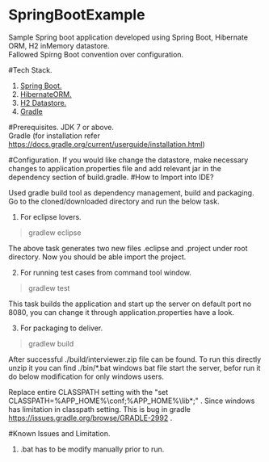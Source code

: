 # SpringBootExample
Sample Spring boot application developed using Spring Boot, Hibernate ORM, H2 inMemory datastore.<br/>
Fallowed Spirng Boot convention over configuration.

#Tech Stack.
  1. <a href="http://projects.spring.io/spring-boot/">Spring Boot.</a>
  2. <a href="http://hibernate.org/orm/" >HibernateORM. </a>
  3. <a href="http://www.h2database.com/html/main.html">H2 Datastore.</a>
  4. <a href="https://gradle.org/">Gradle</a>

#Prerequisites.
 JDK 7 or above. <br/>
 Gradle (for installation refer https://docs.gradle.org/current/userguide/installation.html)  

#Configuration.
 If you would like change the datastore, make necessary changes to application.properties file and add relevant jar in 
 the dependency section of build.gradle.
#How to Import into IDE?
 
 Used gradle build tool as dependency management, build and packaging. Go to the cloned/downloaded directory and run the below task.

1. For eclipse lovers.

 >gradlew eclipse 
 
 The above task generates two new files .eclipse and .project under root directory. Now you should be able import the project.

2. For running test cases from command tool window.
 >gradlew test
 
  This task builds the application and start up  the server on default port no 8080, you can change it through application.properties have a look.

3. For packaging to deliver.
 >gradlew build
  
  After successful ./build/interviewer.zip file can be found. To run this directly unzip it you can find ./bin/*.bat windows bat file start the server, befor run it do below modification for only windows users.

Replace entire CLASSPATH setting with the "set CLASSPATH=%APP_HOME%\conf;%APP_HOME%\lib\*;" . Since windows has limitation in classpath setting.
This is bug in gradle https://issues.gradle.org/browse/GRADLE-2992 .

#Known Issues and Limitation.
 1. .bat has to be modify manually prior to run.
